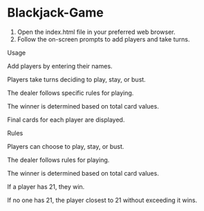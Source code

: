 # Blackjack-Game

1. Open the index.html file in your preferred web browser.
2. Follow the on-screen prompts to add players and take turns.

Usage

Add players by entering their names.

Players take turns deciding to play, stay, or bust.

The dealer follows specific rules for playing.

The winner is determined based on total card values.

Final cards for each player are displayed.


Rules

Players can choose to play, stay, or bust.

The dealer follows rules for playing.

The winner is determined based on total card values.

If a player has 21, they win.

If no one has 21, the player closest to 21 without exceeding it wins.

